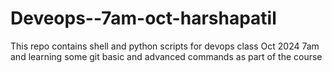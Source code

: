 # Deveops--7am-oct-harshapatil
This repo contains shell and python scripts for devops class Oct 2024 7am and learning some git basic and advanced commands as part of the course
